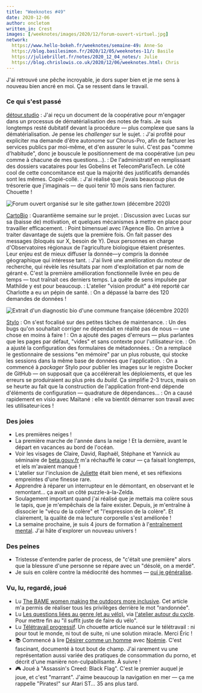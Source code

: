 ```yaml
---
title: "Weeknotes #49"
date: 2020-12-06
author: oncletom
written_in: Crest
images: [/weeknotes/images/2020/12/forum-ouvert-virtuel.jpg]
network:
  https://www.hello-bokeh.fr/weeknotes/semaine-49: Anne-So
  https://blog.basilesimon.fr/2020/12/05/weeknotes-11/: Basile
  https://juliebrillet.fr/notes/2020_12_04_notes/: Julie
  https://blog.chrislowis.co.uk/2020/12/06/weeknotes.html: Chris
---
```


J'ai retrouvé une pêche incroyable, je dors super bien et je me sens à nouveau bien ancré en moi. Ça se ressent dans le travail.

<!--more-->

### Ce qui s'est passé

[détour.studio]
: J'ai reçu un document de la coopérative pour m'engager dans un processus de dématérialisation des notes de frais. Je suis longtemps resté dubitatif devant la procédure — plus complexe que sans la dématérialisation. Je pense les _challenger_ sur le sujet.
: J'ai profité pour expliciter ma demande d'être autonome sur Chorus-Pro, afin de facturer les services publics par moi-même, et d'en assurer le suivi. C'est pas "comme d'habitude", donc je bouscule le positionnement de ma coopérative (un peu comme à chacune de mes questions…).
: De l'administratif en remplissant des dossiers vacataires pour les Gobelins et TelecomParisTech. Le côté cool de cette concomitance est que la majorité des justificatifs demandés sont les mêmes. Copié-collé.
: J'ai réalisé que j'avais beaucoup plus de trésorerie que j'imaginais — de quoi tenir 10 mois sans rien facturer. Chouette !

![](/weeknotes/images/2020/12/forum-ouvert-virtuel.jpg "Forum ouvert organisé sur le site gather.town (décembre 2020)")

[CartoBio]
: Quarantième semaine sur le projet.
: Discussion avec Lucas sur sa (baisse de) motivation, et quelques mécanismes à mettre en place pour travailler efficacement.
: Point bimensuel avec l'Agence Bio. On arrive à traiter davantage de sujets que la première fois. On fait passer des messages (bloqués sur X, besoin de Y). Deux personnes en charge d'Observatoires régionaux de l'agriculture biologique étaient présentes. Leur enjeu est de mieux diffuser la donnée—y compris la donnée géographique qui intéresse tant.
: J'ai livré une amélioration du moteur de recherche, qui révèle les résultats par nom d'exploitation et par nom de gérant·e. C'est la première amélioration fonctionnelle livrée en peu de temps — tout traînait ces derniers temps. La quête de sens impulsée par Mathilde y est pour beaucoup.
: L'atelier "vision produit" a été reporté car Charlotte a eu un pépin de santé.
: On a dépassé la barre des 120 demandes de données !

![](/weeknotes/images/2020/12/diagnostic-bio.png "Extrait d'un diagnostic bio d'une commune française (décembre 2020)")

[Stylo]
: On s'est focalisé sur des petites tâches de maintenance.
: Un des bugs qu'on souhaitait corriger ne dépendait en réalité pas de nous — une chose en moins à faire !
: On a ajouté des pages d'erreurs — plus parlantes que les pages par défaut, "vides" et sans contexte pour l'utilisateur·ice.
: On a ajusté la configuration des formulaires de métadonnées.
: On a remplacé le gestionnaire de sessions "en mémoire" par un plus robuste, qui stocke les sessions dans la même base de données que l'application.
: On a commencé à _packager_ Stylo pour publier les images sur le registre Docker de GitHub — on supposait que ça accélérerait les déploiements, et que les erreurs se produiraient au plus près du _build_. Ça simplifie 2-3 trucs, mais on se heurte au fait que la construction de l'application front-end dépende d'éléments de configuration — quadrature de dépendances…
: On a causé rapidement en visio avec Maïtané : elle va bientôt démarrer son travail avec les utilisateur·ices !

### Des joies

- Les premières neiges !
- La première marche de l'année dans la neige ! Et la dernière, avant le départ en vacances au bord de l'océan.
- Voir les visages de Claire, David, Raphaël, Stéphane et Yannick au séminaire de [beta.gouv.fr](https://beta.gouv.fr) m'a réchauffé le cœur — ça faisait longtemps, et iels m'avaient manqué !
- L'atelier sur l'inclusion de [Juliette](https://twitter.com/ju_net01) était bien mené, et ses réflexions empreintes d'une finesse rare.
- Apprendre à réparer un interrupteur en le démontant, en observant et le remontant… ça avait un côté puzzle-à-la-Zelda.
- Soulagement important quand j'ai réalisé que je mettais ma colère sous le tapis, que je m'empêchais de la faire exister. Depuis, je m'entraîne à dissocier le "vécu de la colère" et "l'expression de la colère". Et clairement, la qualité de ma lecture corporelle s'est améliorée !
- La semaine prochaine, je suis 4 jours de formation à l'[entraînement mental](https://fr.wikipedia.org/wiki/Entra%C3%AEnement_mental). J'ai hâte d'explorer un nouveau univers !

### Des peines

- Tristesse d'entendre parler de process, de "c'était une première" alors que la blessure d'une personne se répare avec un "désolé, on a merdé".
- Je suis en colère contre la médiocrité des hommes — [oui je généralise](https://www.youtube.com/watch?v=Oa_QtMf6alU).

### Vu, lu, regardé, joué

- Lu [The BAME women making the outdoors more inclusive](https://www.theguardian.com/travel/2020/dec/02/the-bame-women-making-the-british-outdoors-more-inclusive). Cet article m'a permis de réaliser tous les privilèges derrière le mot "randonnée".
- Lu [Les questions liées au genre (et au vélo)](https://wiklou.org/wiki/Les_questions_liées_aux_genres), via [l'atelier autour du cycle](https://autourducycle.wordpress.com/). Pour mettre fin au "il suffit juste de faire du vélo".
- Lu [Télétravail progressif](https://n.survol.fr/n/teletravail-progressif). Un chouette article nuancé sur le télétravail : ni pour tout le monde, ni tout de suite, ni une solution miracle. Merci Éric !
- 📚 Commencé à lire [Désirer comme un homme](https://www.editionsladecouverte.fr/desirer_comme_un_homme-9782348045394) avec [Noémie]. C'est fascinant, documenté à tout bout de champ. J'ai rarement vu une représentation aussi variée des pratiques de consommation du porno, et décrit d'une manière non-culpabilisante. À suivre !
- 🎮 Joué à "Assassin's Creed: Black Flag". C'est le premier auquel je joue, et c'est "marrant". J'aime beaucoup la navigation en mer — ça me rappelle "Pirates!" sur Atari ST… 35 ans plus tard.

[détour.studio]: /
[Solstice]: https://solstice.coop/
[Stylo]: https://github.com/EcrituresNumeriques/stylo
[CartoBio]: https://cartobio.org/
[Usine Vivante]: https://www.usinevivante.org
[Revue Hybrid]: https://www.puv-editions.fr/collections/hybrid.html
[Master 2 Design et Management de l'Innovation Interactive]: https://www.gobelins.fr/formation/mdi-design-et-management-de-l-innovation-interactive-cycle-2-lead-technique-ou-lead
[Master 2 Innovation & transformation numérique]: https://www.sciencespo.fr/ecole-management-innovation/fr/formations/innovation-transformation-numerique.html

[Noémie]: https://noemiegirard.co
[Anne-Sophie]: https://hello-bokeh.fr
[Guillaume]: https://www.yuzutech.fr/
[Claire]: https://www.lassembleuse.fr/
[Antoine]: https://www.quaternum.net/
